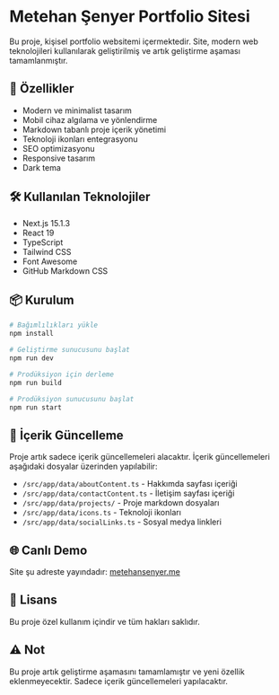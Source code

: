 # Metehan Şenyer Portfolio Sitesi

Bu proje, kişisel portfolio websitemi içermektedir. Site, modern web teknolojileri kullanılarak geliştirilmiş ve artık geliştirme aşaması tamamlanmıştır.

## 🚀 Özellikler

- Modern ve minimalist tasarım
- Mobil cihaz algılama ve yönlendirme
- Markdown tabanlı proje içerik yönetimi
- Teknoloji ikonları entegrasyonu
- SEO optimizasyonu
- Responsive tasarım
- Dark tema

## 🛠️ Kullanılan Teknolojiler

- Next.js 15.1.3
- React 19
- TypeScript
- Tailwind CSS
- Font Awesome
- GitHub Markdown CSS

## 📦 Kurulum

```bash
# Bağımlılıkları yükle
npm install

# Geliştirme sunucusunu başlat
npm run dev

# Prodüksiyon için derleme
npm run build

# Prodüksiyon sunucusunu başlat
npm run start
```

## 📝 İçerik Güncelleme

Proje artık sadece içerik güncellemeleri alacaktır. İçerik güncellemeleri aşağıdaki dosyalar üzerinden yapılabilir:

- `/src/app/data/aboutContent.ts` - Hakkımda sayfası içeriği
- `/src/app/data/contactContent.ts` - İletişim sayfası içeriği
- `/src/app/data/projects/` - Proje markdown dosyaları
- `/src/app/data/icons.ts` - Teknoloji ikonları
- `/src/app/data/socialLinks.ts` - Sosyal medya linkleri

## 🌐 Canlı Demo

Site şu adreste yayındadır: [metehansenyer.me](https://metehansenyer.me)

## 📄 Lisans

Bu proje özel kullanım içindir ve tüm hakları saklıdır.

## ⚠️ Not

Bu proje artık geliştirme aşamasını tamamlamıştır ve yeni özellik eklenmeyecektir. Sadece içerik güncellemeleri yapılacaktır.
